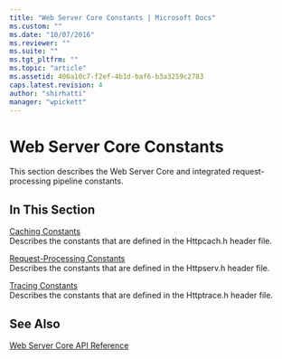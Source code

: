 ```yaml
---
title: "Web Server Core Constants | Microsoft Docs"
ms.custom: ""
ms.date: "10/07/2016"
ms.reviewer: ""
ms.suite: ""
ms.tgt_pltfrm: ""
ms.topic: "article"
ms.assetid: 406a10c7-f2ef-4b1d-baf6-b3a3259c2783
caps.latest.revision: 4
author: "shirhatti"
manager: "wpickett"
---
```

# Web Server Core Constants
This section describes the Web Server Core and integrated request-processing pipeline constants.  
  
## In This Section  
 [Caching Constants](../../web-development-reference\webdev-native-api-reference/caching-constants.md)  
 Describes the constants that are defined in the Httpcach.h header file.  
  
 [Request-Processing Constants](../../web-development-reference\webdev-native-api-reference/request-processing-constants.md)  
 Describes the constants that are defined in the Httpserv.h header file.  
  
 [Tracing Constants](../../web-development-reference\webdev-native-api-reference/tracing-constants.md)  
 Describes the constants that are defined in the Httptrace.h header file.  
  
## See Also  
 [Web Server Core API Reference](../../web-development-reference\webdev-native-api-reference/web-server-core-api-reference.md)